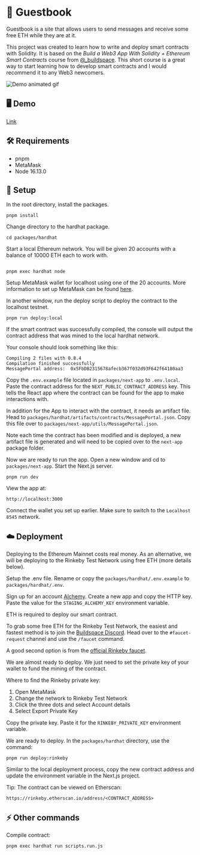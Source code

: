 # 📕 Guestbook

Guestbook is a site that allows users to send messages and receive some free ETH while they are at it.

This project was created to learn how to write and deploy smart contracts with Solidity. It is based on the _Build a Web3 App With Solidity + Ethereum Smart Contracts_ course from [@\_buildspace](https://twitter.com/_buildspace). This short course is a great way to start learning how to develop smart contracts and I would recommend it to any Web3 newcomers.

![Demo animated gif](https://guestbook-five.vercel.app/screenshot.gif)

## 🖥 Demo

[Link](https://guestbook-five.vercel.app/)

## 🛠 Requirements

- pnpm
- MetaMask
- Node 16.13.0

## 🔧 Setup

In the root directory, install the packages.

```shell
pnpm install
```

Change directory to the hardhat package.

```shell
cd packages/hardhat
```

Start a local Ethereum network. You will be given 20 accounts with a balance of 10000 ETH each to work with.

```shell

pnpm exec hardhat node
```

Setup MetaMask wallet for localhost using one of the 20 accounts. More information to set up MetaMask can be found [here](https://metamask.zendesk.com/hc/en-us/articles/360015489331-How-to-import-an-Account).

In another window, run the deploy script to deploy the contract to the localhost testnet.

```shell
pnpm run deploy:local
```

If the smart contract was successfully compiled, the console will output the contract address that was mined to the local hardhat network.

Your console should look something like this:

```shell
Compiling 2 files with 0.8.4
Compilation finished successfully
MessagePortal address:  0x5FbDB2315678afecb367f032d93F642f64180aa3
```

Copy the `.env.example` file located in `packages/next-app` to `.env.local`. Paste the contract address for the `NEXT_PUBLIC_CONTRACT_ADDRESS` key. This tells the React app where the contract can be found for the app to make interactions with.

In addition for the App to interact with the contract, it needs an artifact file. Head to `packages/hardhat/artifacts/contracts/MessagePortal.json`. Copy this file over to `packages/next-app/utils/MessagePortal.json`.

Note each time the contract has been modified and is deployed, a new artifact file is generated and will need to be copied over to the `next-app` package folder.

Now we are ready to run the app. Open a new window and cd to `packages/next-app`. Start the Next.js server.

```shell
pnpm run dev
```

View the app at:

```shell
http://localhost:3000
```

Connect the wallet you set up earlier. Make sure to switch to the `Localhost 8545` network.

## ☁️ Deployment

Deploying to the Ethereum Mainnet costs real money. As an alternative, we will be deploying to the Rinkeby Test Network using free ETH (more details below).

Setup the .env file. Rename or copy the `packages/hardhat/.env.example` to `packages/hardhat/.env`.

Sign up for an account [Alchemy](https://alchemy.com). Create a new app and copy the HTTP key. Paste the value for the `STAGING_ALCHEMY_KEY` environment variable.

ETH is required to deploy our smart contract.

To grab some free ETH for the Rinkeby Test Network, the easiest and fastest method is to join the [Buildspace Discord](https://discord.com/invite/vPmqZqgpsS). Head over to the `#faucet-request` channel and use the `/faucet` command.

A good second option is from the [official Rinkeby faucet](https://faucet.rinkeby.io/).

We are almost ready to deploy. We just need to set the private key of your wallet to fund the mining of the contract.

Where to find the Rinkeby private key:

1. Open MetaMask
2. Change the network to Rinkeby Test Network
3. Click the three dots and select Account details
4. Select Export Private Key

Copy the private key. Paste it for the `RINKEBY_PRIVATE_KEY` environment variable.

We are ready to deploy. In the `packages/hardhat` directory, use the command:

```shell
pnpm run deploy:rinkeby
```

Similar to the local deployment process, copy the new contract address and update the environment variable in the Next.js project.

Tip: The contract can be viewed on Etherscan:

```
https://rinkeby.etherscan.io/address/<CONTRACT_ADDRESS>
```

## ⚡️ Other commands

Compile contract:

```shell
pnpm exec hardhat run scripts.run.js
```
